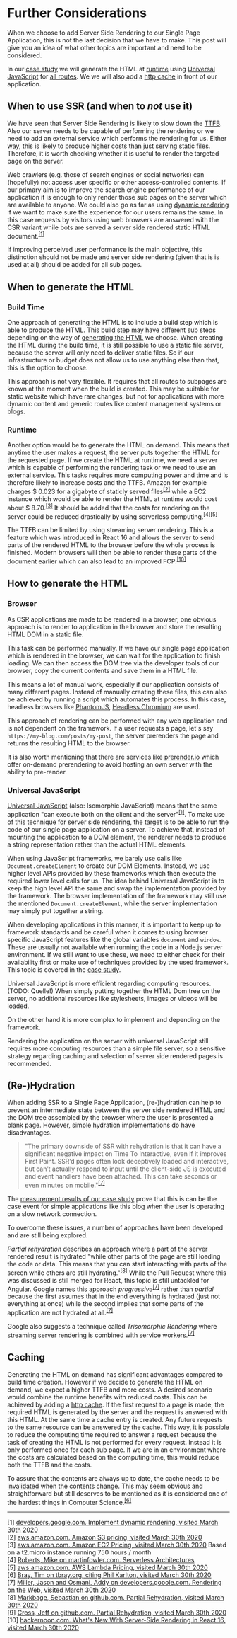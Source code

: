 # Further Considerations

When we choose to add Server Side Rendering to our Single Page Application, this is not the last decision that we have to make.
This post will give you an idea of what other topics are important and need to be considered.

In our [case study](./case-study) we will generate the HTML at [runtime](#runtime) using [Universal JavaScript](#universal-javascript) for [all routes](#when-to-use-ssr-and-when-to-not-use-it). 
We we will also add a [http cache](#caching) in front of our application.  

## When to use SSR (and when to *not* use it)

We have seen that Server Side Rendering is likely to slow down the [TTFB](./metrics).
Also our server needs to be capable of performing the rendering or we need to add an external service which performs the rendering for us.
Either way, this is likely to produce higher costs than just serving static files.
Therefore, it is worth checking whether it is useful to render the targeted page on the server.

Web crawlers (e.g. those of search engines or social networks) can (hopefully) not access user specific or other access-controlled contents.
If our primary aim is to improve the search engine performance of our application it is enough to only render those sub pages on the server which are available to anyone.
We could also go as far as using [dynamic rendering](https://developers.google.com/search/docs/guides/dynamic-rendering) if we want to make sure the experience for our users remains the same.
In this case requests by visitors using web browsers are answered with the CSR variant while bots are served a server side rendered static HTML document.<sup>[[1]](#ref-1)</sup>   

If improving perceived user performance is the main objective, this distinction should not be made and server side rendering (given that is is used at all) should be added for all sub pages. 
 
## When to generate the HTML

### Build Time

One approach of generating the HTML is to include a build step which is able to produce the HTML.
This build step may have different sub steps depending on the way of [generating the HTML](#how-to-generate-the-html) we choose. 
When creating the HTML during the build time, it is still possible to use a static file server, because the server will only need to deliver static files.
So if our infrastructure or budget does not allow us to use anything else than that, this is the option to choose.

This approach is not very flexible. 
It requires that all routes to subpages are known at the moment when the build is created.
This may be suitable for static website which have rare changes, but not for applications with more dynamic content and generic routes like content management systems or blogs.

### Runtime

Another option would be to generate the HTML on demand.
This means that anytime the user makes a request, the server puts together the HTML for the requested page. 
If we create the HTML at runtime, we need a server which is capable of performing the rendering task or we need to use an external service.
This tasks requires more computing power and time and is therefore likely to increase costs and the TTFB.
Amazon for example charges $&nbsp;0.023 for a gigabyte of staticly served files<sup>[[2]](#ref-2)</sup> while a EC2 instance which would be able to render the HTML at runtime would cost about $&nbsp;8.70.<sup>[[3]](#ref-3)</sup>
It should be added that the costs for rendering on the server could be reduced drastically by using serverless computing.<sup>[[4]](#ref-4)</sup><sup>[[5]](#ref-5)</sup>

The TTFB can be limited by using streaming server rendering.
This is a feature which was introduced in React 16 and allows the server to send parts of the rendered HTML to the browser before the whole process is finished.
Modern browsers will then be able to render these parts of the document earlier which can also lead to an improved FCP.<sup>[[10]](#ref10)</sup>

## How to generate the HTML

### Browser

As CSR applications are made to be rendered in a browser, one obvious approach is to render to application in the browser and store the resulting HTML DOM in a static file.

This task can be performed manually. If we have our single page application which is rendered in the browser, we can wait for the application to finish loading.
We can then access the DOM tree via the developer tools of our browser, copy the current contents and save them in a HTML file.

This means a lot of manual work, especially if our application consists of many different pages.
Instead of manually creating these files, this can also be achieved by running a script which automates this process.
In this case, headless browsers like [PhantomJS](https://phantomjs.org/), [Headless Chromium](https://chromium.googlesource.com/chromium/src/+/lkgr/headless/README.md) are used.


This approach of rendering can be performed with any web application and is not dependent on the framework.
If a user requests a page, let's say `https://my-blog.com/posts/my-post`, the server prerenders the page and returns the resulting HTML to the browser.

It is also worth mentioning that there are services like [prerender.io](https://prerender.io/) which offer on-demand prerendering to avoid hosting an own server with the ability to pre-render.  

### Universal JavaScript

[Universal JavaScript](https://cdb.reacttraining.com/universal-javascript-4761051b7ae9) (also: Isomorphic JavaScript) means that the same application "can execute both on the client and the server"<sup>[[1]](#ref-1)</sup>. 
To make use of this technique for server side rendering, the target is to be able to run the code of our single page application on a server.
To achieve that, instead of mounting the application to a DOM element, the renderer needs to produce a string representation rather than the actual HTML elements.

When using JavaScript frameworks, we barely use calls like `Document.createElement` to create our DOM Elements. 
Instead, we use higher level APIs provided by these frameworks which then execute the required lower level calls for us.
The idea behind Universal JavaScript is to keep the high level API the same and swap the implementation provided by the framework. 
The browser implementation of the framework may still use the mentioned `Document.createElement`, while the server implementation may simply put together a string.

When developing applications in this manner, it is important to keep up to framework standards and be careful when it comes to using browser specific JavaScript features like the global variables `document` and `window`.
These are usually not available when running the code in a Node.js server environment. 
If we still want to use these, we need to either check for their availability first or make use of techniques provided by the used framework.
This topic is covered in the [case study](./case-study).

Universal JavaScript is more efficient regarding computing resources.(TODO: Quelle!)
When simply putting together the HTML Dom tree on the server, no additional resources like stylesheets, images or videos will be loaded.
 
On the other hand it is more complex to implement and depending on the framework.

Rendering the application on the server with universal JavaScript still requires more computing resources than a simple file server, so a sensitive strategy regarding caching and selection of server side rendered pages is recommended.

## (Re-)Hydration

When adding SSR to a Single Page Application, (re-)hydration can help to prevent an intermediate state between the server side rendered HTML and the DOM tree assembled by the browser where the user is presented a blank page.
However, simple hydration implementations do have disadvantages.

> "The primary downside of SSR with rehydration is that it can have a significant negative impact on Time To Interactive, even if it improves First Paint. SSR’d pages often look deceptively loaded and interactive, but can’t actually respond to input until the client-side JS is executed and event handlers have been attached. This can take seconds or even minutes on mobile."<sup>[[7]](#ref-7)</sup>
       
The [measurement results of our case study](./results#setup-%234%3A-cloudfront-cache%2C-slow-3g) prove that this is can be the case event for simple applications like this blog when the user is operating on a slow network connection. 
      
To overcome these issues, a number of approaches have been developed and are still being explored.

*Partial rehydration* describes an approach where a part of the server rendered result is hydrated "while other parts of the page are still loading the code or data. This means that you can start interacting with parts of the screen while others are still hydrating."<sup>[[8]](#ref-8)</sup>
While the Pull Request where this was discussed is still merged for React, this topic is still untackled for Angular.
Google names this approach *progressive*<sup>[[7]](#ref-7)</sup> rather than *partial* because the first assumes that in the end everything is hydrated (just not everything at once) while the second implies that some parts of the application are not hydrated at all.<sup>[[7]](#ref-7)</sup>

Google also suggests a technique called *Trisomorphic Rendering* where streaming server rendering is combined with service workers.<sup>[[7]](#ref-7)</sup>  

## Caching

Generating the HTML on demand has significant advantages compared to build time creation.
However if we decide to generate the HTML on demand, we expect a higher TTFB and more costs.
A desired scenario would combine the runtime benefits with reduced costs.
This can be achieved by adding a [http cache](https://www.w3.org/Protocols/rfc2616/rfc2616-sec13.html).
If the first request to a page is made, the required HTML is generated by the server and the request is answered with this HTML.
At the same time a cache entry is created.
Any future requests to the same resource can be answered by the cache.
This way, it is possible to reduce the computing time required to answer a request because the task of creating the HTML is not performed for every request.
Instead it is only performed once for each sub page.
If we are in an environment where the costs are calculated based on the computing time, this would reduce both the TTFB and the costs.

To assure that the contents are always up to date, the cache needs to be [invalidated](https://foshttpcache.readthedocs.io/en/latest/invalidation-introduction.html) when the contents change.
This may seem obvious and straightforward but still deserves to be mentioned as it is considered one of the hardest things in Computer Science.<sup>[[6]](#ref-6)</sup>
  
<hr/>

<a name="ref-1">[1]</a> [developers.google.com. Implement dynamic rendering, visited March 30th 2020](https://developers.google.com/search/docs/guides/dynamic-rendering)    
<a name="ref-2">[2]</a> [aws.amazon.com. Amazon S3 pricing, visited March 30th 2020](https://aws.amazon.com/s3/pricing/)  
<a name="ref-3">[3]</a> [aws.amazon.com. Amazon EC2 Pricing, visited March 30th 2020](https://aws.amazon.com/ec2/pricing/on-demand/) Based on a t2.micro instance running 750 hours / month  
<a name="ref-4">[4]</a> [Roberts, Mike on martinfowler.com. Serverless Architectures](https://martinfowler.com/articles/serverless.html)  
<a name="ref-5">[5]</a> [aws.amazon.com. AWS Lambda Pricing, visited March 30th 2020](https://aws.amazon.com/lambda/pricing/)  
<a name="ref-6">[6]</a> [Bray, Tim on tbray.org, citing Phil Karlton, visited March 30th 2020](http://www.tbray.org/ongoing/When/200x/2005/12/23/UPI)  
<a name="ref-7">[7]</a> [Miller, Jason and Osmani, Addy on developers.gooole.com. Rendering on the Web, visited March 30th 2020](https://developers.google.com/web/updates/2019/02/rendering-on-the-web)  
<a name="ref-8">[8]</a> [Markbage, Sebastian on github.com. Partial Rehydration, visited March 30th 2020](https://github.com/facebook/react/pull/14717)  
<a name="ref-9">[9]</a> [Cross, Jeff on github.com. Partial Rehydration, visited March 30th 2020](https://github.com/angular/angular/issues/13446)  
<a name="ref-10">[10]</a> [hackernoon.com. What's New With Server-Side Rendering in React 16, visited March 30th 2020](https://hackernoon.com/whats-new-with-server-side-rendering-in-react-16-9b0d78585d67)  
    
